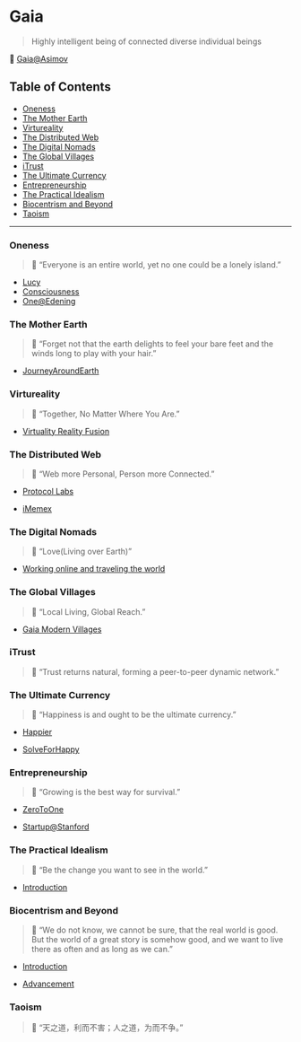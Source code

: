 # Gaia

> Highly intelligent being of connected diverse individual beings

:whale:  [Gaia@Asimov](https://asimov.fandom.com/wiki/Gaia)

## Table of Contents

- [Oneness](#oneness)
- [The Mother Earth](#the-mother-earth)
- [Virtureality](#virtureality)
- [The Distributed Web](#the-distributed-web)
- [The Digital Nomads](#the-digital-nomads)
- [The Global Villages](#the-global-villages)
- [iTrust](#itrust)
- [The Ultimate Currency](#the-ultimate-currency)
- [Entrepreneurship](#entrepreneurship)
- [The Practical Idealism](#the-practical-idealism)
- [Biocentrism and Beyond](#biocentrism-and-beyond)
- [Taoism](#taoism)
---

### Oneness

> :whale: “Everyone is an entire world, yet no one could be a lonely island.”

* [Lucy](https://service.edening.net/ipfs/QmTRzN7Pdiehd4wLnw4c5ANr9FUHbABHZjuHJn9E6pCz8E/Lucy-Oneness-720.mp4)
* [Consciousness](https://service.edening.net/ipfs/QmTRzN7Pdiehd4wLnw4c5ANr9FUHbABHZjuHJn9E6pCz8E/Oneness-Gaia-720.mp4)
* [One@Edening](https://one.edening.net/)

### The Mother Earth

> :whale: “Forget not that the earth delights to feel your bare feet and the winds long to play with your hair.”

* [JourneyAroundEarth](https://service.edening.net/ipfs/QmTRzN7Pdiehd4wLnw4c5ANr9FUHbABHZjuHJn9E6pCz8E/JourneyAroundEarth-Gaia-720.mp4)

### Virtureality

> :whale: “Together, No Matter Where You Are.”

* [Virtuality Reality Fusion](https://github.com/Virtureality)

### The Distributed Web

> :whale: “Web more Personal, Person more Connected.”

* [Protocol Labs](https://protocol.ai/)

* [iMemex](https://github.com/iMemex)

### The Digital Nomads

> :whale: “Love(Living over Earth)”

* [Working online and traveling the world](https://service.edening.net/ipfs/QmWZB7R5aMuM1jjAJsNS9xcnc7aoEKdT1xYx48zdj9hZjb/Working%20online%20and%20traveling%20the%20world%20-%20digital%20nomads%20_%20DW%20Documentary%20by%20DW%20Documentary)

### The Global Villages

> :whale: “Local Living, Global Reach.”

* [Gaia Modern Villages](https://github.com/Edening/GlobalVillages)

### iTrust

> :whale: “Trust returns natural, forming a peer-to-peer dynamic network.”

### The Ultimate Currency

> :whale: “Happiness is and ought to be the ultimate currency.”

* [Happier](http://www.happier.tv/)

* [SolveForHappy](https://service.edening.net/ipfs/QmTRzN7Pdiehd4wLnw4c5ANr9FUHbABHZjuHJn9E6pCz8E/1BH)

### Entrepreneurship

> :whale: “Growing is the best way for survival.”

* [ZeroToOne](https://blakemasters.com/peter-thiels-cs183-startup)

* [Startup@Stanford](https://startup.stanford.edu/)

### The Practical Idealism

> :whale: “Be the change you want to see in the world.”

* [Introduction](https://psychology.wikia.org/wiki/Practical_idealism)

### Biocentrism and Beyond

> :whale: “We do not know, we cannot be sure, that the real world is good. But the world of a great story is somehow good, and we want to live there as often and as long as we can.”

* [Introduction](https://www.britannica.com/topic/biocentrism)

* [Advancement](https://biocentrismnews.com/)

### Taoism

> :whale: “天之道，利而不害；人之道，为而不争。”
